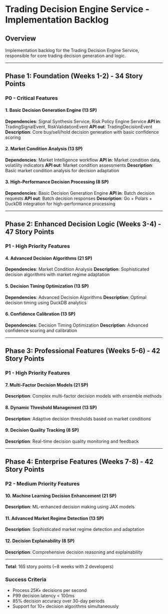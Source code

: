# Trading Decision Engine Service - Implementation Backlog

## Overview
Implementation backlog for the Trading Decision Engine Service, responsible for core trading decision generation and logic.

---

## Phase 1: Foundation (Weeks 1-2) - 34 Story Points

### P0 - Critical Features

#### 1. Basic Decision Generation Engine (13 SP)
**Dependencies**: Signal Synthesis Service, Risk Policy Engine Service
**API in**: TradingSignalEvent, RiskValidationEvent
**API out**: TradingDecisionEvent
**Description**: Core buy/sell/hold decision generation with basic confidence scoring

#### 2. Market Condition Analysis (13 SP)
**Dependencies**: Market Intelligence workflow
**API in**: Market condition data, volatility indicators
**API out**: Market condition assessments
**Description**: Basic market condition analysis for decision adaptation

#### 3. High-Performance Decision Processing (8 SP)
**Dependencies**: Basic Decision Generation Engine
**API in**: Batch decision requests
**API out**: Batch decision responses
**Description**: Go + Polars + DuckDB integration for high-performance processing

---

## Phase 2: Enhanced Decision Logic (Weeks 3-4) - 47 Story Points

### P1 - High Priority Features

#### 4. Advanced Decision Algorithms (21 SP)
**Dependencies**: Market Condition Analysis
**Description**: Sophisticated decision algorithms with market regime adaptation

#### 5. Decision Timing Optimization (13 SP)
**Dependencies**: Advanced Decision Algorithms
**Description**: Optimal decision timing using DuckDB analytics

#### 6. Confidence Calibration (13 SP)
**Dependencies**: Decision Timing Optimization
**Description**: Advanced confidence scoring and calibration

---

## Phase 3: Professional Features (Weeks 5-6) - 42 Story Points

### P1 - High Priority Features

#### 7. Multi-Factor Decision Models (21 SP)
**Description**: Complex multi-factor decision models with ensemble methods

#### 8. Dynamic Threshold Management (13 SP)
**Description**: Adaptive decision thresholds based on market conditions

#### 9. Decision Quality Tracking (8 SP)
**Description**: Real-time decision quality monitoring and feedback

---

## Phase 4: Enterprise Features (Weeks 7-8) - 42 Story Points

### P2 - Medium Priority Features

#### 10. Machine Learning Decision Enhancement (21 SP)
**Description**: ML-enhanced decision making using JAX models

#### 11. Advanced Market Regime Detection (13 SP)
**Description**: Sophisticated market regime detection and adaptation

#### 12. Decision Explainability (8 SP)
**Description**: Comprehensive decision reasoning and explainability

---

**Total**: 165 story points (~8 weeks with 2 developers)

### Success Criteria
- Process 25K+ decisions per second
- P99 decision latency < 100ms
- 85% decision accuracy over 30-day periods
- Support for 10+ decision algorithms simultaneously
